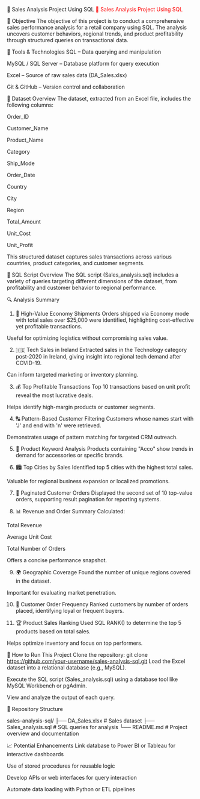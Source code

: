🛒 Sales Analysis Project Using SQL
<span style="color: red;">🛒 Sales Analysis Project Using SQL</span>



📌 Objective
The objective of this project is to conduct a comprehensive sales performance analysis for a retail company using SQL. The analysis uncovers customer behaviors, regional trends, and product profitability through structured queries on transactional data.



🧰 Tools & Technologies
SQL – Data querying and manipulation

MySQL / SQL Server – Database platform for query execution

Excel – Source of raw sales data (DA_Sales.xlsx)

Git & GitHub – Version control and collaboration



📂 Dataset Overview
The dataset, extracted from an Excel file, includes the following columns:

Order_ID

Customer_Name

Product_Name

Category

Ship_Mode

Order_Date

Country

City

Region

Total_Amount

Unit_Cost

Unit_Profit

This structured dataset captures sales transactions across various countries, product categories, and customer segments.


📄 SQL Script Overview
The SQL script (Sales_analysis.sql) includes a variety of queries targeting different dimensions of the dataset, from profitability and customer behavior to regional performance.


🔍 Analysis Summary
1. 🚚 High-Value Economy Shipments
Orders shipped via Economy mode with total sales over $25,000 were identified, highlighting cost-effective yet profitable transactions.

Useful for optimizing logistics without compromising sales value.

2. 🇮🇪 Tech Sales in Ireland
Extracted sales in the Technology category post-2020 in Ireland, giving insight into regional tech demand after COVID-19.

Can inform targeted marketing or inventory planning.


3. 💰 Top Profitable Transactions
Top 10 transactions based on unit profit reveal the most lucrative deals.

Helps identify high-margin products or customer segments.

4. 🔠 Pattern-Based Customer Filtering
Customers whose names start with 'J' and end with 'n' were retrieved.

Demonstrates usage of pattern matching for targeted CRM outreach.

5. 🧾 Product Keyword Analysis
Products containing "Acco" show trends in demand for accessories or specific brands.

6. 🏙️ Top Cities by Sales
Identified top 5 cities with the highest total sales.

Valuable for regional business expansion or localized promotions.

7. 📃 Paginated Customer Orders
Displayed the second set of 10 top-value orders, supporting result pagination for reporting systems.

8. 📊 Revenue and Order Summary
Calculated:

Total Revenue

Average Unit Cost

Total Number of Orders

Offers a concise performance snapshot.

9. 🌍 Geographic Coverage
Found the number of unique regions covered in the dataset.

Important for evaluating market penetration.

10. 👤 Customer Order Frequency
Ranked customers by number of orders placed, identifying loyal or frequent buyers.

11. 🏆 Product Sales Ranking
Used SQL RANK() to determine the top 5 products based on total sales.

Helps optimize inventory and focus on top performers.



🏁 How to Run This Project
Clone the repository:
git clone https://github.com/your-username/sales-analysis-sql.git
Load the Excel dataset into a relational database (e.g., MySQL).

Execute the SQL script (Sales_analysis.sql) using a database tool like MySQL Workbench or pgAdmin.

View and analyze the output of each query.


📁 Repository Structure

sales-analysis-sql/
├── DA_Sales.xlsx             # Sales dataset
├── Sales_analysis.sql        # SQL queries for analysis
└── README.md                 # Project overview and documentation


📈 Potential Enhancements
Link database to Power BI or Tableau for interactive dashboards

Use of stored procedures for reusable logic

Develop APIs or web interfaces for query interaction

Automate data loading with Python or ETL pipelines
